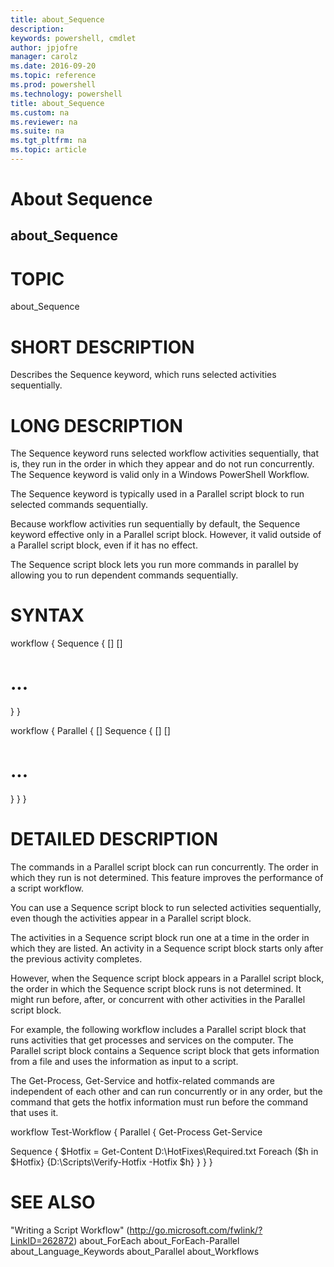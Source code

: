 ```yaml
---
title: about_Sequence
description: 
keywords: powershell, cmdlet
author: jpjofre
manager: carolz
ms.date: 2016-09-20
ms.topic: reference
ms.prod: powershell
ms.technology: powershell
title: about_Sequence
ms.custom: na
ms.reviewer: na
ms.suite: na
ms.tgt_pltfrm: na
ms.topic: article
---
```

# About Sequence
## about_Sequence
# TOPIC

about_Sequence

# SHORT DESCRIPTION

Describes the Sequence keyword, which runs selected
activities sequentially.

# LONG DESCRIPTION

The Sequence keyword runs selected workflow activities
sequentially, that is, they run in the order in which
they appear and do not run concurrently. The Sequence
keyword is valid only in a Windows PowerShell Workflow.

The Sequence keyword is typically used in a Parallel
script block to run selected commands sequentially.

Because workflow activities run sequentially by default,
the Sequence keyword effective only in a Parallel
script block. However, it valid outside of a Parallel
script block, even if it has no effect.

The Sequence script block lets you run more commands
in parallel by allowing you to run dependent commands
sequentially.

# SYNTAX


workflow <Verb-Noun>
{
Sequence
{
[<Activity>]
[<Activity>]
# ...

}
}

workflow <Verb-Noun>
{
Parallel
{
[<Activity>]
Sequence
{
[<Activity>]
[<Activity>]
# ...

}
}
}

# DETAILED DESCRIPTION


The commands in a Parallel script block can run concurrently.
The order in which they run is not determined. This feature
improves the performance of a script workflow.

You can use a Sequence script block to run selected activities
sequentially, even though the activities appear in a Parallel
script block.

The activities in a Sequence script block run one at a time
in the order in which they are listed. An activity in a Sequence
script block starts only after the previous activity completes.

However, when the Sequence script block appears in a Parallel
script block, the order in which the Sequence script block runs
is not determined. It might run before, after, or concurrent with
other activities in the Parallel script block.

For example, the following workflow includes a Parallel script
block that runs activities that get processes and services on
the computer. The Parallel script block contains a Sequence
script block that gets information from a file and uses the
information as input to a script.

The Get-Process, Get-Service and hotfix-related commands
are independent of each other and can run concurrently or
in any order, but the command that gets the hotfix information
must run before the command that uses it.

workflow Test-Workflow
{
Parallel
{
Get-Process
Get-Service

Sequence
{
$Hotfix = Get-Content D:\HotFixes\Required.txt
Foreach ($h in $Hotfix} {D:\Scripts\Verify-Hotfix -Hotfix $h}
}
}
}

# SEE ALSO

"Writing a Script Workflow" (http://go.microsoft.com/fwlink/?LinkID=262872)
about_ForEach
about_ForEach-Parallel
about_Language_Keywords
about_Parallel
about_Workflows


